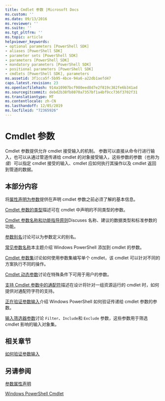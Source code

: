 ```yaml
---
title: Cmdlet 参数 |Microsoft Docs
ms.custom: ''
ms.date: 09/13/2016
ms.reviewer: ''
ms.suite: ''
ms.tgt_pltfrm: ''
ms.topic: article
helpviewer_keywords:
- optional parameters [PowerShell SDK]
- aliases [PowerShell SDK]
- parameter sets [PowerShell SDK]
- parameters [PowerShell SDK]
- mandatory parameters [PowerShell SDK]
- positional parameters [PowerShell SDK]
- cmdlets [PowerShell SDK], parameters
ms.assetid: 3f1cca5f-5b95-4bce-94a6-a22db1aefd47
caps.latest.revision: 23
ms.openlocfilehash: 914a10907bcf980eed8d7e2f819c382fe6b341ad
ms.sourcegitcommit: debd2b38fb8070a7357bf1a4bf9cc736f3702f31
ms.translationtype: MT
ms.contentlocale: zh-CN
ms.lasthandoff: 12/05/2019
ms.locfileid: "72365926"
---
```

# <a name="cmdlet-parameters"></a>Cmdlet 参数

Cmdlet 参数提供允许 cmdlet 接受输入的机制。 参数可以直接从命令行进行输入，也可以从通过管道传递给 cmdlet 的对象接受输入，这些参数的参数（也称为*值*）可以指定 cmdlet 接受的输入、cmdlet 应如何执行其操作以及 cmdlet 返回到管道的数据。

## <a name="in-this-section"></a>本部分内容

将[属性声明为参数](./declaring-properties-as-parameters.md)提供在声明 cmdlet 参数之前必须了解的基本信息。

[Cmdlet 参数的类型](./types-of-cmdlet-parameters.md)描述可在 cmdlet 中声明的不同类型的参数。

[Cmdlet 参数名称和功能指导原则](./standard-cmdlet-parameter-names-and-types.md)Discuses 名称、建议的数据类型和标准参数的功能。

[参数别名](./parameter-aliases.md)讨论可以为参数定义的别名。

[常见参数名称](./common-parameter-names.md)本主题介绍 Windows PowerShell 添加到 cmdlet 的参数。

[Cmdlet 参数集](./cmdlet-parameter-sets.md)讨论如何使用参数集编写单个 cmdlet，该 cmdlet 可以针对不同的方案执行不同的操作。

[Cmdlet 动态参数](./cmdlet-dynamic-parameters.md)讨论在特殊条件下可用于用户的参数。

[支持 Cmdlet 参数中的通配符](./supporting-wildcard-characters-in-cmdlet-parameters.md)描述在设计将针对一组资源运行的 cmdlet 时，如何提供对通配符字符的支持。

[正在验证参数输入](./validating-parameter-input.md)介绍 Windows PowerShell 如何验证传递给 cmdlet 参数的参数。

[输入筛选器参数](./input-filter-parameters.md)讨论 `Filter`、`Include`和 `Exclude` 参数，这些参数用于筛选 cmdlet 影响的输入对象集。

## <a name="related-sections"></a>相关章节

[如何验证参数输入](./how-to-validate-parameter-input.md)

## <a name="see-also"></a>另请参阅

[参数属性声明](./parameter-attribute-declaration.md)

[Windows PowerShell Cmdlet](./cmdlet-overview.md)
